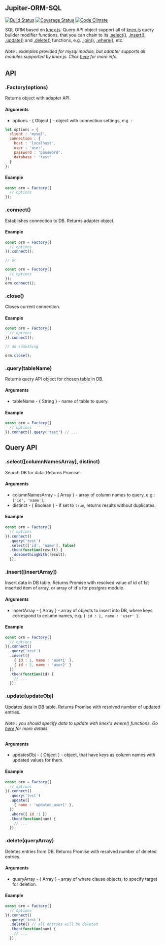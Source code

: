 ## Jupiter-ORM-SQL
[![Build Status](https://travis-ci.org/zoilorys/jupiter-orm-sql.svg?branch=master)](https://travis-ci.org/zoilorys/jupiter-orm-sql) [![Coverage Status](https://coveralls.io/repos/zoilorys/jupiter-orm-sql/badge.svg?branch=master&service=github)](https://coveralls.io/github/zoilorys/jupiter-orm-sql?branch=master) [![Code Climate](https://codeclimate.com/github/zoilorys/jupiter-orm-sql/badges/gpa.svg)](https://codeclimate.com/github/zoilorys/jupiter-orm-sql)

SQL ORM based on [knex.js](http://knexjs.org/). Query API object support all of [knex.js](http://knexjs.org/) query builder modifier functions, that you can chain to its [.select()](https://github.com/zoilorys/jupiter-orm-sql#selectcolumnnamesarray-distinct), [.insert()](https://github.com/zoilorys/jupiter-orm-sql#insertinsertarray), [.update()](https://github.com/zoilorys/jupiter-orm-sql#updateupdateobj) and [.delete()](https://github.com/zoilorys/jupiter-orm-sql#deletequeryarray) functions, e.g. [.join()](http://knexjs.org/#Builder-join), [.where()](http://knexjs.org/#Builder-where), etc.
###### Note : examples provided for *mysql* module, but adapter supports all modules supported by knex.js. Click [here](http://knexjs.org/#Installation-node) for more info.

## API

### .Factory(options)

Returns object with adapter API.

#### **Arguments**
* options - { Object } - object with connection settings, e.g. :

```javascript
let options = {
  client : 'mysql',
  connection : {
    host : 'localhost',
    user : 'user',
    password : 'password',
    database : 'test'
  }
};
```

#### **Example**

``` javascript
const orm = Factory({
  // options
});

```

### .connect()

Establishes connection to DB. Returns adapter object.

#### **Example**

```javascript
const orm = Factory({
  // options
}).connect();

// or

const orm = Factory({
  // options
});
orm.connect();
```

### .close()

Closes current connection.

#### **Example**

```javascript
const orm = Factory({
  // options
}).connect();

// do something

orm.close();
```

### .query(tableName)

Returns query API object for chosen table in DB.

#### **Arguments**
* tableName - { String } - name of table to query.

#### **Example**

```javascript
const orm = Factory({
  // options
}).connect().query('test') // ...
```

## Query API

### .select([columnNamesArray], distinct)

Search DB for data. Returns Promise.

#### **Arguments**
* columnNamesArray - { Array } - array of column names to query, e.g.: `['id', 'name']`;
* distinct - { Boolean } - if set to `true`, returns results without duplicates.

#### **Example**

```javascript
const orm = Factory({
  // options
}).connect()
  .query('test')
  .select(['id', 'name'], false)
  .then(function(result) {
    doSomethingWith(result);
  });
```

### .insert([insertArray])

Insert data in DB table. Returns Promise with resolved value of id of 1st inserted item of array, or array of id's for *postgres* module.

#### **Arguments**
* insertArray - { Array } - array of objects to insert into DB, where keys correspond to column names, e.g. `{ id : 1, name : 'user' }`.

#### **Example**

```javascript
const orm = Factory({
  // options
}).connect()
  .query('test')
  .insert([
    { id : 1, name : 'user1' },
    { id : 2, name : 'user2' }
  ])
  .then(function(id) {
    // ...
  });
```

### .update(updateObj)

Updates data in DB table. Returns Promise with resolved number of updated entries.
###### Note : you should specify data to update with knex's where() functions. Go [here](http://knexjs.org/#Builder-where) for more details.

#### **Arguments**
* updatesObj - { Object } - object, that have keys as column names with updated values for them.

#### **Example**

```javascript
const orm = Factory({
  // options
}).connect()
  .query('test')
  .update([
    { name : 'updated_user1' },
  ])
  .where({ id :1 })
  .then(function(num) {
    // ...
  });
```

### .delete(queryArray)

Deletes entries from DB. Returns Promise with resolved number of deleted entries.

#### **Arguments**
* queryArray - { Array } - array of where clause objects, to specify target for deletion.

#### **Example**

```javascript
const orm = Factory({
  // options
}).connect()
  .query('test')
  .delete() // all entries will be deleted
  .then(function(num) {
    // ...
  });
```
